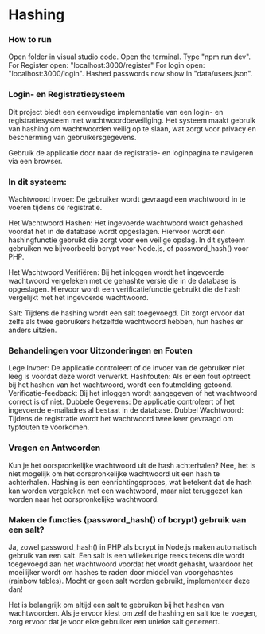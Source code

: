 # Hashing

### How to run
Open folder in visual studio code.
Open the terminal.
Type "npm run dev".
For Register open: "localhost:3000/register"
For login open: "localhost:3000/login".
Hashed passwords now show in "data/users.json".

### Login- en Registratiesysteem
Dit project biedt een eenvoudige implementatie van een login- en registratiesysteem met wachtwoordbeveiliging. Het systeem maakt gebruik van hashing om wachtwoorden veilig op te slaan, wat zorgt voor privacy en bescherming van gebruikersgegevens.

Gebruik de applicatie door naar de registratie- en loginpagina te navigeren via een browser.

### In dit systeem:
Wachtwoord Invoer: 
De gebruiker wordt gevraagd een wachtwoord in te voeren tijdens de registratie.

Het Wachtwoord Hashen: 
Het ingevoerde wachtwoord wordt gehashed voordat het in de database wordt opgeslagen. Hiervoor wordt een hashingfunctie gebruikt die zorgt voor een veilige opslag. In dit systeem gebruiken we bijvoorbeeld bcrypt voor Node.js, of password_hash() voor PHP.

Het Wachtwoord Verifiëren: 
Bij het inloggen wordt het ingevoerde wachtwoord vergeleken met de gehashte versie die in de database is opgeslagen. Hiervoor wordt een verificatiefunctie gebruikt die de hash vergelijkt met het ingevoerde wachtwoord.

Salt: 
Tijdens de hashing wordt een salt toegevoegd. Dit zorgt ervoor dat zelfs als twee gebruikers hetzelfde wachtwoord hebben, hun hashes er anders uitzien.


### Behandelingen voor Uitzonderingen en Fouten
Lege Invoer: 
De applicatie controleert of de invoer van de gebruiker niet leeg is voordat deze wordt verwerkt.
Hashfouten: 
Als er een fout optreedt bij het hashen van het wachtwoord, wordt een foutmelding getoond.
Verificatie-feedback:
Bij het inloggen wordt aangegeven of het wachtwoord correct is of niet.
Dubbele Gegevens: 
De applicatie controleert of het ingevoerde e-mailadres al bestaat in de database.
Dubbel Wachtwoord: 
Tijdens de registratie wordt het wachtwoord twee keer gevraagd om typfouten te voorkomen.


### Vragen en Antwoorden
Kun je het oorspronkelijke wachtwoord uit de hash achterhalen?
Nee, het is niet mogelijk om het oorspronkelijke wachtwoord uit een hash te achterhalen. Hashing is een eenrichtingsproces, wat betekent dat de hash kan worden vergeleken met een wachtwoord, maar niet teruggezet kan worden naar het oorspronkelijke wachtwoord.

### Maken de functies (password_hash() of bcrypt) gebruik van een salt?
Ja, zowel password_hash() in PHP als bcrypt in Node.js maken automatisch gebruik van een salt. Een salt is een willekeurige reeks tekens die wordt toegevoegd aan het wachtwoord voordat het wordt gehasht, waardoor het moeilijker wordt om hashes te raden door middel van voorgehashtes (rainbow tables).
Mocht er geen salt worden gebruikt, implementeer deze dan!

Het is belangrijk om altijd een salt te gebruiken bij het hashen van wachtwoorden. Als je ervoor kiest om zelf de hashing en salt toe te voegen, zorg ervoor dat je voor elke gebruiker een unieke salt genereert.
